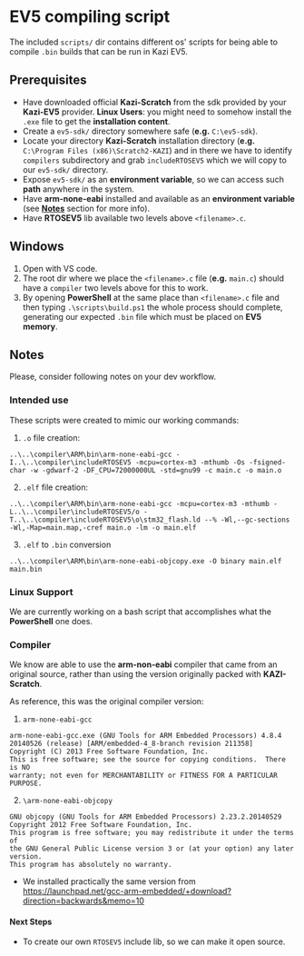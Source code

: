 # EV5 compiling script

The included `scripts/` dir contains different os' scripts for being able to compile `.bin` builds that can be run in Kazi EV5. 

## Prerequisites

- Have downloaded official **Kazi-Scratch** from the sdk provided by your **Kazi-EV5** provider. **Linux Users**: you might need to somehow install the `.exe` file to get the **installation content**.
- Create a `ev5-sdk/` directory somewhere safe (**e.g.** `C:\ev5-sdk`).
- Locate your directory **Kazi-Scratch** installation directory (**e.g.** `C:\Program Files (x86)\Scratch2-KAZI`) and in there we have to identify `compilers` subdirectory and grab `includeRTOSEV5` which we will copy to our `ev5-sdk/` directory.
- Expose `ev5-sdk/` as an **environment variable**, so we can access such **path** anywhere in the system.
- Have **arm-none-eabi** installed and available as an **environment variable** (see [**Notes**](#notes) section for more info).
- Have **RTOSEV5** lib available two levels above `<filename>.c`.

## Windows

1. Open with VS code.
2. The root dir where we place the `<filename>.c` file (**e.g.** `main.c`) should have a `compiler` two levels above for this to work.
3. By opening **PowerShell** at the same place than `<filename>.c` file and then typing `.\scripts\build.ps1` the whole process should complete, generating our expected `.bin` file which must be placed on **EV5 memory**.

## Notes

Please, consider following notes on your dev workflow.

### Intended use

These scripts were created to mimic our working commands:

1. `.o` file creation:

```
..\..\compiler\ARM\bin\arm-none-eabi-gcc -I..\..\compiler\includeRTOSEV5 -mcpu=cortex-m3 -mthumb -Os -fsigned-char -w -gdwarf-2 -DF_CPU=72000000UL -std=gnu99 -c main.c -o main.o
```

2. `.elf` file creation:

```
..\..\compiler\ARM\bin\arm-none-eabi-gcc -mcpu=cortex-m3 -mthumb -L..\..\compiler\includeRTOSEV5/o -T..\..\compiler\includeRTOSEV5\o\stm32_flash.ld --% -Wl,--gc-sections -Wl,-Map=main.map,-cref main.o -lm -o main.elf
```

3. `.elf` to `.bin` conversion

```
..\..\compiler\ARM\bin\arm-none-eabi-objcopy.exe -O binary main.elf main.bin
```

### Linux Support

We are currently working on a bash script that accomplishes what the **PowerShell** one does.

### Compiler

We know are able to use the **arm-non-eabi** compiler that came from an original source, rather than using the version originally packed with **KAZI-Scratch**.

As reference, this was the original compiler version: 

1. `arm-none-eabi-gcc`

```
arm-none-eabi-gcc.exe (GNU Tools for ARM Embedded Processors) 4.8.4 20140526 (release) [ARM/embedded-4_8-branch revision 211358]
Copyright (C) 2013 Free Software Foundation, Inc.
This is free software; see the source for copying conditions.  There is NO
warranty; not even for MERCHANTABILITY or FITNESS FOR A PARTICULAR PURPOSE.
```

2. `\arm-none-eabi-objcopy`

```
GNU objcopy (GNU Tools for ARM Embedded Processors) 2.23.2.20140529
Copyright 2012 Free Software Foundation, Inc.
This program is free software; you may redistribute it under the terms of
the GNU General Public License version 3 or (at your option) any later version.
This program has absolutely no warranty.
```
- We installed practically the same version from https://launchpad.net/gcc-arm-embedded/+download?direction=backwards&memo=10

#### Next Steps

- To create our own `RTOSEV5` include lib, so we can make it open source.